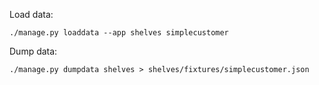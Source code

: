 Load data:

    ./manage.py loaddata --app shelves simplecustomer
Dump data:

    ./manage.py dumpdata shelves > shelves/fixtures/simplecustomer.json
